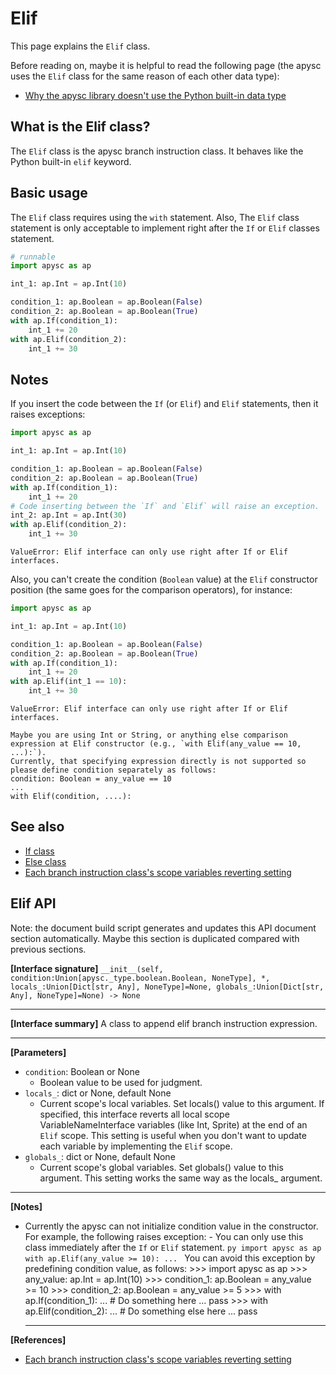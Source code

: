 # Elif

This page explains the `Elif` class.

Before reading on, maybe it is helpful to read the following page (the apysc uses the `Elif` class for the same reason of each other data type):

- [Why the apysc library doesn't use the Python built-in data type](why_apysc_doesnt_use_python_builtin_data_type.md)

## What is the Elif class?

The `Elif` class is the apysc branch instruction class. It behaves like the Python built-in `elif` keyword.

## Basic usage

The `Elif` class requires using the `with` statement. Also, The `Elif` class statement is only acceptable to implement right after the `If` or `Elif` classes statement.

```py
# runnable
import apysc as ap

int_1: ap.Int = ap.Int(10)

condition_1: ap.Boolean = ap.Boolean(False)
condition_2: ap.Boolean = ap.Boolean(True)
with ap.If(condition_1):
    int_1 += 20
with ap.Elif(condition_2):
    int_1 += 30
```

## Notes

If you insert the code between the `If` (or `Elif`) and `Elif` statements, then it raises exceptions:

```py
import apysc as ap

int_1: ap.Int = ap.Int(10)

condition_1: ap.Boolean = ap.Boolean(False)
condition_2: ap.Boolean = ap.Boolean(True)
with ap.If(condition_1):
    int_1 += 20
# Code inserting between the `If` and `Elif` will raise an exception.
int_2: ap.Int = ap.Int(30)
with ap.Elif(condition_2):
    int_1 += 30
```

```
ValueError: Elif interface can only use right after If or Elif interfaces.
```

Also, you can't create the condition (`Boolean` value) at the `Elif` constructor position (the same goes for the comparison operators), for instance:

```py
import apysc as ap

int_1: ap.Int = ap.Int(10)

condition_1: ap.Boolean = ap.Boolean(False)
condition_2: ap.Boolean = ap.Boolean(True)
with ap.If(condition_1):
    int_1 += 20
with ap.Elif(int_1 == 10):
    int_1 += 30
```

```
ValueError: Elif interface can only use right after If or Elif interfaces.

Maybe you are using Int or String, or anything else comparison expression at Elif constructor (e.g., `with Elif(any_value == 10, ...):`).
Currently, that specifying expression directly is not supported so please define condition separately as follows:
condition: Boolean = any_value == 10
...
with Elif(condition, ....):
```

## See also

- [If class](if.md)
- [Else class](else.md)
- [Each branch instruction class's scope variables reverting setting](branch_instruction_variables_reverting_setting.md)


## Elif API

<!-- Docstring: apysc._branch._elif.Elif.__init__ -->

<span class="inconspicuous-txt">Note: the document build script generates and updates this API document section automatically. Maybe this section is duplicated compared with previous sections.</span>

**[Interface signature]** `__init__(self, condition:Union[apysc._type.boolean.Boolean, NoneType], *, locals_:Union[Dict[str, Any], NoneType]=None, globals_:Union[Dict[str, Any], NoneType]=None) -> None`<hr>

**[Interface summary]** A class to append elif branch instruction expression.<hr>

**[Parameters]**

- `condition`: Boolean or None
  - Boolean value to be used for judgment.
- `locals_`: dict or None, default None
  - Current scope's local variables. Set locals() value to this argument. If specified, this interface reverts all local scope VariableNameInterface variables (like Int, Sprite) at the end of an `Elif` scope. This setting is useful when you don't want to update each variable by implementing the `Elif` scope.
- `globals_`: dict or None, default None
  - Current scope's global variables. Set globals() value to this argument. This setting works the same way as the locals_ argument.

<hr>

**[Notes]**

- Currently the apysc can not initialize condition value in the constructor. For example, the following raises exception: - You can only use this class immediately after the `If` or `Elif` statement. ```py import apysc as ap with ap.Elif(any_value >= 10): ... ``` You can avoid this exception by predefining condition value, as follows: >>> import apysc as ap >>> any_value: ap.Int = ap.Int(10) >>> condition_1: ap.Boolean = any_value >= 10 >>> condition_2: ap.Boolean = any_value >= 5 >>> with ap.If(condition_1): ... # Do something here ... pass >>> with ap.Elif(condition_2): ... # Do something else here ... pass<hr>

**[References]**

- [Each branch instruction class's scope variables reverting setting](https://simon-ritchie.github.io/apysc/branch_instruction_variables_reverting_setting.html)